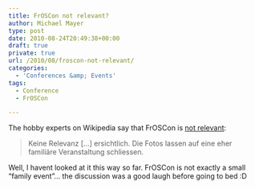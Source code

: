 ```yaml
---
title: FrOSCon not relevant?
author: Michael Mayer
type: post
date: 2010-08-24T20:49:38+00:00
draft: true
private: true
url: /2010/08/froscon-not-relevant/
categories:
  - 'Conferences &amp; Events'
tags:
  - Conference
  - FrOSCon

---
```

The hobby experts on Wikipedia say that FrOSCon is [not relevant][1]:

> Keine Relevanz [&#8230;] ersichtlich. Die Fotos lassen auf eine eher familiäre Veranstaltung schliessen.

Well, I havent looked at it this way so far. FrOSCon is not exactly a small &#8220;family event&#8221;&#8230; the discussion was a good laugh before going to bed :D

 [1]: http://de.wikipedia.org/wiki/Wikipedia:L%C3%B6schkandidaten/24._August_2010#FrOSCon